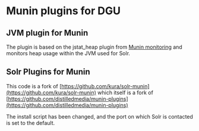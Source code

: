 # Munin plugins for DGU

## JVM plugin for Munin

The plugin is based on the jstat_heap plugin from [Munin monitoring](http://munin-monitoring.org/browser/munin-contrib/plugins/java/jstat__heap) and monitors heap usage within the JVM used for Solr.

## Solr Plugins for Munin

This code is a fork of [https://github.com/kura/solr-munin](https://github.com/kura/solr-munin) which itself is a fork of [https://github.com/distilledmedia/munin-plugins](https://github.com/distilledmedia/munin-plugins)

The install script has been changed, and the port on which Solr is contacted is set to the default.